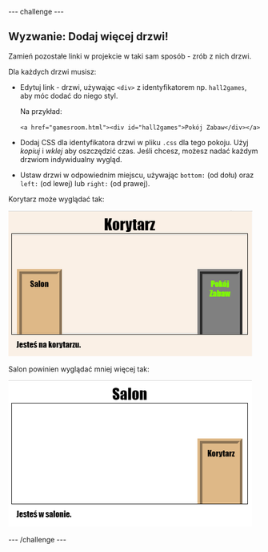 --- challenge ---

## Wyzwanie: Dodaj więcej drzwi!

Zamień pozostałe linki w projekcie w taki sam sposób - zrób z nich drzwi.

Dla każdych drzwi musisz:

+ Edytuj link - drzwi, używając `<div>` z identyfikatorem np. `hall2games`, aby móc dodać do niego styl.
    
    Na przykład:
    
    `<a href="gamesroom.html"><div id="hall2games">Pokój Zabaw</div></a>`

+ Dodaj CSS dla identyfikatora drzwi w pliku `.css` dla tego pokoju. Użyj *kopiuj* i *wklej* aby oszczędzić czas. Jeśli chcesz, możesz nadać każdym drzwiom indywidualny wygląd.

+ Ustaw drzwi w odpowiednim miejscu, używając `bottom:` (od dołu) oraz `left:` (od lewej) lub `right:` (od prawej).

Korytarz może wyglądać tak:

![zrzut ekranu](images/rooms-hall-doors.png)

Salon powinien wyglądać mniej więcej tak:

![zrzut ekranu](images/rooms-tvroom-door.png)

--- /challenge ---